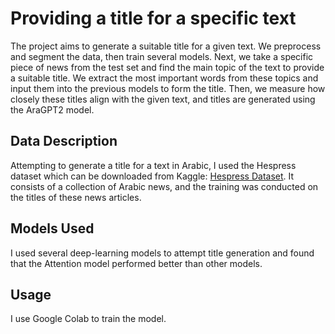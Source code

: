 # Providing a title for a specific text

The project aims to generate a suitable title for a given text. We preprocess and segment the data, then train several models. Next, we take a specific piece of news from the test set and find the main topic of the text to provide a suitable title. We extract the most important words from these topics and input them into the previous models to form the title. Then, we measure how closely these titles align with the given text, and titles are generated using the AraGPT2 model.

## Data Description

Attempting to generate a title for a text in Arabic, I used the Hespress dataset which can be downloaded from Kaggle: [Hespress Dataset](https://www.kaggle.com/datasets/tariqmassaoudi/hespress). It consists of a collection of Arabic news, and the training was conducted on the titles of these news articles.

## Models Used

I used several deep-learning models to attempt title generation and found that the Attention model performed better than other models.

## Usage

I use Google Colab to train the model.
